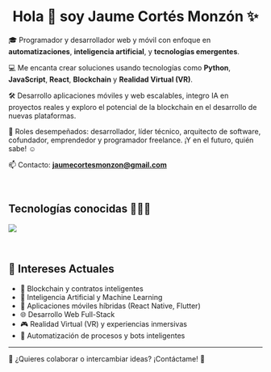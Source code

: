 <h1 align="center">Hola 👋 soy Jaume Cortés Monzón ✨</h1> 

<p align="left">
🎓 Programador y desarrollador web y móvil con enfoque en <strong>automatizaciones</strong>, <strong>inteligencia artificial</strong>, y <strong>tecnologías emergentes</strong>.

💻 Me encanta crear soluciones usando tecnologías como <strong>Python</strong>, <strong>JavaScript</strong>, <strong>React</strong>, <strong>Blockchain</strong> y <strong>Realidad Virtual (VR)</strong>.

🛠️ Desarrollo aplicaciones móviles y web escalables, integro IA en proyectos reales y exploro el potencial de la blockchain en el desarrollo de nuevas plataformas.

📝 Roles desempeñados: desarrollador, líder técnico, arquitecto de software, cofundador, emprendedor y programador freelance. ¡Y en el futuro, quién sabe! ☺️

📫 Contacto: **jaumecortesmonzon@gmail.com**
</p>

<br>

<h2>Tecnologías conocidas 👨🏻‍💻</h2>

<p align="left">
  <a href="https://skillicons.dev">
    <img src="https://skillicons.dev/icons?i=python,js,react,nodejs,html,css,flutter,dart,solidity,web3,blockchain,vr,ai,git,github,docker,mysql,firebase,ps,ai,figma,linux,vscode&perline=17" />
  </a>
</p>

<br>

<h2>🌟 Intereses Actuales</h2>

- 🔗 Blockchain y contratos inteligentes
- 🤖 Inteligencia Artificial y Machine Learning
- 📱 Aplicaciones móviles híbridas (React Native, Flutter)
- 🌐 Desarrollo Web Full-Stack
- 🎮 Realidad Virtual (VR) y experiencias inmersivas
- 🚀 Automatización de procesos y bots inteligentes

---

💬 ¿Quieres colaborar o intercambiar ideas? ¡Contáctame! 🚀
